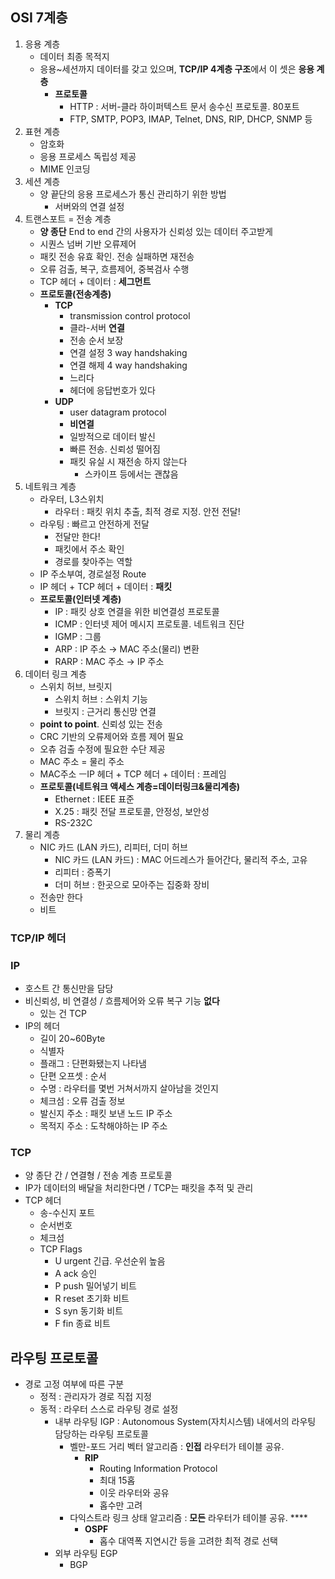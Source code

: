 ## OSI 7계층

1. 응용 계층
   - 데이터 최종 목적지
   - 응용~세션까지 데이터를 갖고 있으며, **TCP/IP 4계층 구조**에서 이 셋은 **응용 계층**
     - **프로토콜**
       - HTTP : 서버-클라 하이퍼텍스트 문서 송수신 프로토콜. 80포트
       - FTP, SMTP, POP3, IMAP, Telnet, DNS, RIP, DHCP, SNMP 등
2. 표현 계층
   - 암호화
   - 응용 프로세스 독립성 제공
   - MIME 인코딩
3. 세션 계층
   - 양 끝단의 응용 프로세스가 통신 관리하기 위한 방법
     - 서버와의 연결 설정
4. 트랜스포트 = 전송 계층
   - **양 종단** End to end 간의 사용자가 신뢰성 있는 데이터 주고받게
   - 시퀀스 넘버 기반 오류제어
   - 패킷 전송 유효 확인. 전송 실패하면 재전송
   - 오류 검출, 복구, 흐름제어, 중복검사 수행
   - TCP 헤더 + 데이터 : **세그먼트**
   - **프로토콜(전송계층)**
     - **TCP**
       - transmission control protocol
       - 클라-서버 **연결**
       - 전송 순서 보장
       - 연결 설정 3 way handshaking
       - 연결 해제 4 way handshaking
       - 느리다
       - 헤더에 응답번호가 있다
     - **UDP**
       - user datagram protocol
       - **비연결**
       - 일방적으로 데이터 발신
       - 빠른 전송. 신뢰성 떨어짐
       - 패킷 유실 시 재전송 하지 않는다
         - 스카이프 등에서는 괜찮음
5. 네트워크 계층
   - 라우터, L3스위치
     - 라우터 : 패킷 위치 추출, 최적 경로 지정. 안전 전달!
   - 라우팅 : 빠르고 안전하게 전달
     - 전달만 한다!
     - 패킷에서 주소 확인
     - 경로를 찾아주는 역할
   - IP 주소부여, 경로설정 Route
   - IP 헤더 + TCP 헤더 + 데이터 : **패킷**
   - **프로토콜(인터넷 계층)**
     - IP : 패킷 상호 연결을 위한 비연결성 프로토콜
     - ICMP : 인터넷 제어 메시지 프로토콜. 네트워크 진단
     - IGMP : 그룹
     - ARP : IP 주소 → MAC 주소(물리) 변환
     - RARP : MAC 주소 → IP 주소
6. 데이터 링크 계층
   - 스위치 허브, 브릿지
     - 스위치 허브 : 스위치 기능
     - 브릿지 : 근거리 통신망 연결
   - **point to point**. 신뢰성 있는 전송
   - CRC 기반의 오류제어와 흐름 제어 필요
   - 오츄 검출 수정에 필요한 수단 제공
   - MAC 주소 = 물리 주소
   - MAC주소 ㅡIP 헤더 + TCP 헤더 + 데이터 : 프레임
   - **프로토콜(네트워크 액세스 계층=데이터링크&물리계층)**
     - Ethernet : IEEE 표준
     - X.25 : 패킷 전달 프로토콜, 안정성, 보안성
     - RS-232C
7. 물리 계층
   - NIC 카드 (LAN 카드), 리피터, 더미 허브
     - NIC 카드 (LAN 카드) : MAC 어드레스가 들어간다, 물리적 주소, 고유
     - 리피터 : 증폭기
     - 더미 허브 : 한곳으로 모아주는 집중화 장비
   - 전송만 한다
   - 비트

### TCP/IP 헤더

### IP

- 호스트 간 통신만을 담당
- 비신뢰성, 비 연결성 / 흐름제어와 오류 복구 기능 **없다**
  - 있는 건 TCP
- IP의 헤더
  - 길이 20~60Byte
  - 식별자
  - 플래그 : 단편화됐는지 나타냄
  - 단편 오프셋 : 순서
  - 수명 : 라우터를 몇번 거쳐서까지 살아남을 것인지
  - 체크섬 : 오류 검출 정보
  - 발신지 주소 : 패킷 보낸 노드 IP 주소
  - 목적지 주소 : 도착해야하는 IP 주소

### TCP

- 양 종단 간 / 연결형 / 전송 계층 프로토콜
- IP가 데이터의 배달을 처리한다면 / TCP는 패킷을 추적 및 관리
- TCP 헤더
  - 송-수신지 포트
  - 순서번호
  - 체크섬
  - TCP Flags
    - U urgent 긴급. 우선순위 높음
    - A ack 승인
    - P push 밀어넣기 비트
    - R reset 초기화 비트
    - S syn 동기화 비트
    - F fin 종료 비트

## 라우팅 프로토콜

- 경로 고정 여부에 따른 구분
  - 정적 : 관리자가 경로 직접 지정
  - 동적 : 라우터 스스로 라우팅 경로 설정
    - 내부 라우팅 IGP : Autonomous System(자치시스템) 내에서의 라우팅 담당하는 라우팅 프로토콜
      - 벨만-포드 거리 벡터 알고리즘 : **인접** 라우터가 테이블 공유.
        - **RIP**
          - Routing Information Protocol
          - 최대 15홉
          - 이웃 라우터와 공유
          - 홉수만 고려
      - 다익스트라 링크 상태 알고리즘 : **모든** 라우터가 테이블 공유. \*\*\*\*
        - **OSPF**
          - 홉수 대역폭 지연시간 등을 고려한 최적 경로 선택
    - 외부 라우팅 EGP
      - BGP
